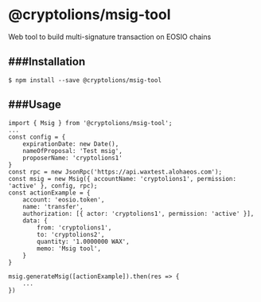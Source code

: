 # @cryptolions/msig-tool
Web tool to build multi-signature transaction on EOSIO chains

###Installation
----
`$ npm install --save @cryptolions/msig-tool`

###Usage
----
    import { Msig } from '@cryptolions/msig-tool';
	...
	const config = {
	    expirationDate: new Date(),
		nameOfProposal: 'Test msig',
		proposerName: 'cryptolions1'
	}
	const rpc = new JsonRpc('https://api.waxtest.alohaeos.com');
	const msig = new Msig({ accountName: 'cryptolions1', permission: 'active' }, config, rpc);
	const actionExample = {
		account: 'eosio.token',
		name: 'transfer',
		authorization: [{ actor: 'cryptolions1', permission: 'active' }],
		data: {
			from: 'cryptolions1',
			to: 'cryptolions2',
			quantity: '1.0000000 WAX',
			memo: 'Msig tool',
		}
	}

	msig.generateMsig([actionExample]).then(res => {
        ...
    })
